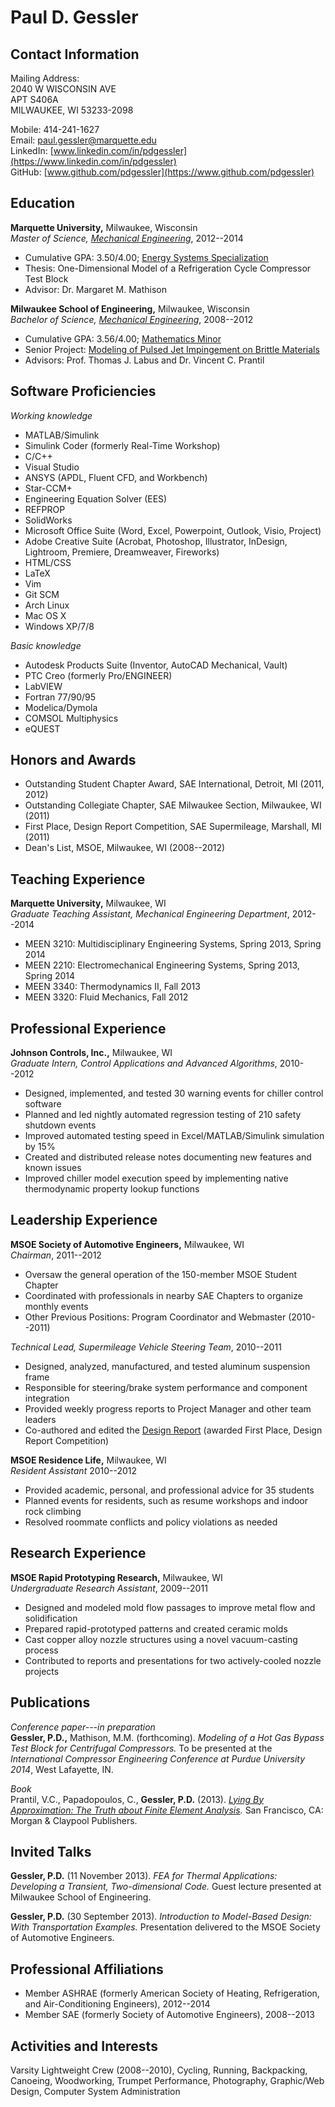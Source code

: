 Paul D. Gessler
===============

Contact Information
-------------------
Mailing Address:  
2040 W WISCONSIN AVE  
APT S406A  
MILWAUKEE, WI  53233-2098

Mobile: 414-241-1627  
Email: [paul.gessler@marquette.edu](mailto:paul.gessler@marquette.edu)  
LinkedIn: [www.linkedin.com/in/pdgessler](https://www.linkedin.com/in/pdgessler)  
GitHub: [www.github.com/pdgessler](https://www.github.com/pdgessler)

Education
---------
**Marquette University,** Milwaukee, Wisconsin  
*Master of Science, [Mechanical Engineering](http://www.marquette.edu/engineering/mechanical/)*,
2012--2014

* Cumulative GPA: 3.50/4.00; [Energy Systems Specialization](http://www.marquette.edu/engineering/mechanical/grad_study.shtml)
* Thesis: One-Dimensional Model of a Refrigeration Cycle Compressor Test Block
* Advisor: Dr. Margaret M. Mathison

**Milwaukee School of Engineering,** Milwaukee, Wisconsin  
*Bachelor of Science, [Mechanical Engineering](http://www.msoe.edu/community/academics/mechanical-engineering-department/mechanical-engineering)*,
2008--2012

* Cumulative GPA: 3.56/4.00; [Mathematics Minor](http://www.msoe.edu/community/academics/minors/page/1448/mathematics-minor)
* Senior Project: [Modeling of Pulsed Jet Impingement on Brittle Materials](https://dl.dropbox.com/u/10724484/resume/ME492_2012_Design_Report_PulseWaterJet.pdf)
* Advisors: Prof. Thomas J. Labus and Dr. Vincent C. Prantil

Software Proficiencies
----------------------

*Working knowledge*  

* MATLAB/Simulink
* Simulink Coder (formerly Real-Time Workshop)
* C/C++
* Visual Studio
* ANSYS (APDL, Fluent CFD, and Workbench)
* Star-CCM+
* Engineering Equation Solver (EES)
* REFPROP
* SolidWorks
* Microsoft Office Suite (Word, Excel, Powerpoint, Outlook, Visio, Project)
* Adobe Creative Suite (Acrobat, Photoshop, Illustrator, InDesign, Lightroom, Premiere, Dreamweaver, Fireworks)
* HTML/CSS
* LaTeX
* Vim
* Git SCM
* Arch Linux
* Mac OS X
* Windows XP/7/8

*Basic knowledge*  

* Autodesk Products Suite (Inventor, AutoCAD Mechanical, Vault)
* PTC Creo (formerly Pro/ENGINEER)
* LabVIEW
* Fortran 77/90/95
* Modelica/Dymola
* COMSOL Multiphysics
* eQUEST

Honors and Awards
-----------------
* Outstanding Student Chapter Award, SAE International, Detroit, MI (2011, 2012)
* Outstanding Collegiate Chapter, SAE Milwaukee Section, Milwaukee, WI (2011)
* First Place, Design Report Competition, SAE Supermileage, Marshall, MI (2011)
* Dean's List, MSOE, Milwaukee, WI (2008--2012)

Teaching Experience
-------------------
**Marquette University,** Milwaukee, WI  
*Graduate Teaching Assistant, Mechanical Engineering Department*, 2012--2014  

* MEEN 3210: Multidisciplinary Engineering Systems, Spring 2013, Spring 2014  
* MEEN 2210: Electromechanical Engineering Systems, Spring 2013, Spring 2014  
* MEEN 3340: Thermodynamics II, Fall 2013  
* MEEN 3320: Fluid Mechanics, Fall 2012

Professional Experience
-----------------------
**Johnson Controls, Inc.,** Milwaukee, WI  
*Graduate Intern, Control Applications and Advanced Algorithms*, 2010--2012

* Designed, implemented, and tested 30 warning events for chiller control software
* Planned and led nightly automated regression testing of 210 safety shutdown events
* Improved automated testing speed in Excel/MATLAB/Simulink simulation by 15%
* Created and distributed release notes documenting new features and known issues
* Improved chiller model execution speed by implementing native thermodynamic property lookup functions

Leadership Experience
---------------------
**MSOE Society of Automotive Engineers,** Milwaukee, WI  
*Chairman*, 2011--2012

* Oversaw the general operation of the 150-member MSOE Student Chapter
* Coordinated with professionals in nearby SAE Chapters to organize monthly events
* Other Previous Positions: Program Coordinator and Webmaster (2010--2011)

*Technical Lead, Supermileage Vehicle Steering Team*, 2010--2011

* Designed, analyzed, manufactured, and tested aluminum suspension frame
* Responsible for steering/brake system performance and component integration
* Provided weekly progress reports to Project Manager and other team leaders
* Co-authored and edited the [Design Report](https://dl.dropbox.com/u/10724484/resume/MSOE_CarbonairDesignReport2011.pdf) (awarded First Place, Design Report Competition)

**MSOE Residence Life,** Milwaukee, WI  
*Resident Assistant* 2010--2012

* Provided academic, personal, and professional advice for 35 students
* Planned events for residents, such as resume workshops and indoor rock climbing
* Resolved roommate conflicts and policy violations as needed

Research Experience
-------------------
**MSOE Rapid Prototyping Research,** Milwaukee, WI  
*Undergraduate Research Assistant*, 2009--2011

* Designed and modeled mold flow passages to improve metal flow and solidification
* Prepared rapid-prototyped patterns and created ceramic molds
* Cast copper alloy nozzle structures using a novel vacuum-casting process
* Contributed to reports and presentations for two actively-cooled nozzle projects

Publications
------------
*Conference paper---in preparation*  
**Gessler, P.D.,** Mathison, M.M. (forthcoming). *Modeling of a Hot Gas Bypass Test Block for Centrifugal Compressors.* 
To be presented at the *International Compressor Engineering Conference at Purdue University 2014*, West Lafayette, IN.

*Book*  
Prantil, V.C., Papadopoulos, C., **Gessler, P.D.** (2013). *[Lying By Approximation: The Truth about Finite Element Analysis](http://www.morganclaypool.com/doi/abs/10.2200/S00503ED1V01Y201305ENG023).*
San Francisco, CA: Morgan & Claypool Publishers.

Invited Talks
-------------
**Gessler, P.D.** (11 November 2013). *FEA for Thermal Applications: Developing a Transient, Two-dimensional Code.* 
Guest lecture presented at Milwaukee School of Engineering.

**Gessler, P.D.** (30 September 2013). *Introduction to Model-Based Design: With Transportation Examples.*
Presentation delivered to the MSOE Society of Automotive Engineers.

Professional Affiliations
-------------------------
* Member ASHRAE (formerly American Society of Heating, Refrigeration, and Air-Conditioning Engineers), 2012--2014
* Member SAE (formerly Society of Automotive Engineers), 2008--2013

Activities and Interests
------------------------
Varsity Lightweight Crew (2008--2010), Cycling, Running, Backpacking, Canoeing, Woodworking, Trumpet Performance, Photography, Graphic/Web Design, Computer System Administration
